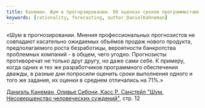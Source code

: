 ```yaml
---
title: Канеман. Шум в прогнрзировании. Об оценках сроков программистами
keywords: [rationality, forecasting, author_DanielKahneman]
---
```


«Шум в прогнозировании. Мнения профессиональных прогнозистов не совпадают касательно ожидаемых
объёмов продаж нового продукта, предполагаемого роста безработицы, вероятности банкротства
проблемных компаний - в общем, чего угодно. Прогнозисты противоречат не только друг другу,
но даже сами себе. К примеру, когда одних и тех же разработчиков программного обеспечения
дважды, в разные дни попросили оценить сроки выполнения одного и того же задания, их оценки
в среднем отличались на 71%.»


[Даниэль Канеман, Оливье Сибони, Касс Р. Санстейл "Шум. Несовершенство человеческих суждений"](aepx.md), стр. 12
